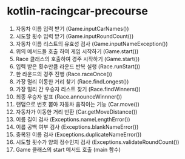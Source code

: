 # kotlin-racingcar-precourse
1. 자동차 이름 입력 받기 (Game.inputCarNames())
2. 시도할 횟수 입력 받기 (Game.inputRoundCount())
3. 자동차 이름 리스트의 유효성 검사 (Game.inputNameException())
4. 위의 메서드들 호출 하여 게임 시작하기 (Game.start())
5. Race 클래스의 호출하여 경주 시작하기 (Game.start())
6. 입력 받은 횟수만큼 라운드 반복 실행 (Race.runStart())
7. 한 라운드의 경주 진행 (Race.raceOnce())
8. 가장 멀리 이동한 거리 찾기 (Race.findLongest())
9. 가장 멀리 간 우승자 리스트 찾기 (Race.findWinners())
10. 최종 우승자 발표 (Race.announceWinnner())
11. 랜덤으로 번호 뽑아 자동차 움직이는 기능 (Car.move())
12. 자동차가 이동한 거리 반환 (Car.getMoveDistance())
13. 이름 길이 검사 (Exceptions.nameLengthError())
14. 이름 공백 여부 검사 (Exceptions.blankNameError())
15. 중복된 이름 검사 (Exceptions.duplicateNameError())
16. 시도할 횟수가 양의 정수인지 검사 (Exceptions.validateRoundCount())
17. Game 클래스의 start 메서드 호출 (main 함수)
